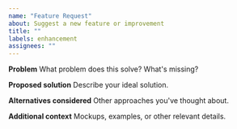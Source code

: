 ```yaml
---
name: "Feature Request"
about: Suggest a new feature or improvement
title: ""
labels: enhancement
assignees: ""
---
```


**Problem**
What problem does this solve? What's missing?

**Proposed solution**
Describe your ideal solution.

**Alternatives considered**
Other approaches you've thought about.

**Additional context**
Mockups, examples, or other relevant details.
